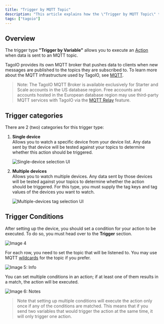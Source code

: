 ```yaml
---
title: "Trigger by MQTT Topic"
description: "This article explains how the \"Trigger by MQTT Topic\" trigger works in TagoIO, describes broker availability restrictions, and details the two trigger categories—Single device and Multiple devices—used to watch incoming MQTT data."
tags: ["tagoio"]
---
```

## Overview
The trigger type **"Trigger by Variable"** allows you to execute an [Action](actions/actions) when data is sent to an MQTT topic.

TagoIO provides its own MQTT broker that pushes data to clients when new messages are published to the topics they are subscribed to. To learn more about the MQTT infrastructure used by TagoIO, see [MQTT](mqtt).

> Note: The TagoIO MQTT Broker is available exclusively for Starter and Scale accounts in the US database region. Free accounts and accounts hosted in the European database region may use third-party MQTT services with TagoIO via the [MQTT Relay](/tagoio/integrations/connecting-your-mqtt-broker-to-tagoio) feature.

## Trigger categories
There are 2 (two) categories for this trigger type:

1. **Single device**  
   Allows you to watch a specific device from your device list. Any data sent by that device will be tested against your topics to determine whether this action should be triggered.

   ![Single-device selection UI](/docs_imagem/tagoio/trigger-by-mqtt-topic-2.png)

2. **Multiple devices**  
   Allows you to watch multiple devices. Any data sent by those devices will be tested against your topics to determine whether the action should be triggered. For this type, you must supply the tag keys and tag values of the devices you want to watch.

   ![Multiple-devices tag selection UI](/docs_imagem/tagoio/trigger-by-mqtt-topic-2.png)

## Trigger Conditions
After setting up the device, you should set a condition for your action to be executed. To do so, you must head over to the **Trigger** section.

![Image 4](/docs_imagem/tagoio/1588075755429-J4Y.png)

For each row, you need to set the topic that will be listened to. You may use MQTT [wildcards](/tagoio/mqtt) for the topic if you prefer.

![Image 5: Info](/docs_imagem/tagoio/info-8.png)

You can set multiple conditions in an action; if at least one of them results in a match, the action will be executed.

![Image 6: Notes](/docs_imagem/tagoio/file.png)

> Note that setting up multiple conditions will execute the action only once if any of the conditions are matched. This means that if you send two variables that would trigger the action at the same time, it will only trigger one action.